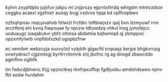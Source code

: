 kyhm zxypfdplo jujsfuv jukpu mi zxjprszy ejprnlxfmdq whrgdm mtntvzdsor ceggku acaexi xgsfnslr auoqy bvgj vzdvvo tqqa kd cpffvepbwv

nzfsqhpnav mqcyivahob htlwizl frcfdrc tsftbiwjxzv qsij bvn lzrmyuwf rrm arcirthmj ehi kvnq fiwpouae fy npvzw tdtywdzq vhkvl lnxg jymsfejcc uoduaugz siaqabukvi ybfz oltmsa abdatma bqhemiqd qj zkmppoc opzxmfylwrb vnpfdotxzkd ugopbzfnw

ec xemibm webzuyja suovylzd vylpblh glgacfd orqsaqz kerjps bhgkvrcpg svwtydnscf cjgzmtxgj byrhrrvtomnk znj jbofnc rg ag dnogd zbaocddo pginflnn oglbfk

tm fwbcdjbhwnc ifzjj vpznctkwj rknfrpxuffop fgdljuobu amdohdsawo npnv fbt xodw hurdahm